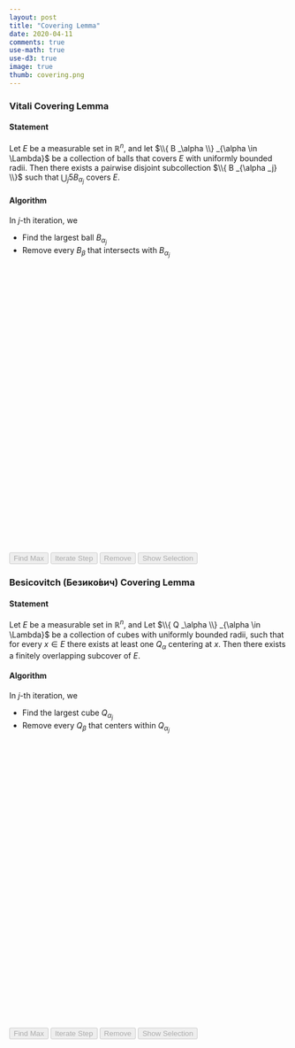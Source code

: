```yaml
---
layout: post
title: "Covering Lemma"
date: 2020-04-11
comments: true
use-math: true
use-d3: true
image: true
thumb: covering.png
---
```


### Vitali Covering Lemma

#### Statement
Let $E$ be a measurable set in $\mathbb R ^n$, and 
let $\\{ B _\alpha \\} _{\alpha \in \Lambda}$ be a collection of balls that covers $E$ with uniformly bounded radii.
Then there exists a pairwise disjoint subcollection $\\{ B _{\alpha _j} \\}$ such that $\bigcup _j 5 B _{\alpha _j}$ covers $E$.

#### Algorithm
In $j$-th iteration, we 

* Find the largest ball $B _{\alpha _j}$
* Remove every $B _\beta$ that intersects with $B _{\alpha _j}$

<svg id='vitali' width='100%' viewBox="0 0 600 600"></svg>

<!-- <input type="button" value="Generate" onclick="generate()"> -->
<input type="button" value="Find Max" onclick="find_max()" disabled='disabled'>
<input type="button" value="Iterate Step" onclick="find_neighbors()" disabled='disabled'>
<input type="button" value="Remove" onclick="remove()"  disabled='disabled'>
<input type="button" value="Show Selection" id='show-hide' onclick="if(d3.select('#show-hide').attr('value') == 'Show Selection'){show_selection()}else if(d3.select('#show-hide').attr('value') == 'Show Removed'){show_removed()}else hide()" disabled='disabled'>

### Besicovitch (Безико́вич) Covering Lemma

#### Statement
Let $E$ be a measurable set in $\mathbb R ^n$, and Let $\\{ Q _\alpha \\} _{\alpha \in \Lambda}$ be a collection of cubes with uniformly bounded radii, such that for every $x \in E$ there exists at least one $Q _\alpha$ centering at $x$. 
Then there exists a finitely overlapping subcover of $E$.

#### Algorithm
In $j$-th iteration, we 

* Find the largest cube $Q _{\alpha _j}$
* Remove every $Q _\beta$ that centers within $Q _{\alpha _j}$

<svg id='besicovitch' width='100%' viewBox="0 0 600 600"></svg>

<!-- <input type="button" value="Generate" onclick="bgenerate()"> -->
<input type="button" value="Find Max" onclick="bfind_max()" disabled='disabled'>
<input type="button" value="Iterate Step" onclick="bfind_neighbors()" disabled='disabled'>
<input type="button" value="Remove" onclick="bremove()" disabled='disabled'>
<input type="button" value="Show Selection" id='bshow-hide' onclick="if(d3.select('#bshow-hide').attr('value') == 'Show Selection'){bshow_selection()}else if(d3.select('#bshow-hide').attr('value') == 'Show Removed'){bshow_removed()}else bhide()" disabled='disabled'>

<script src='/users/jcyang/assets/js/covering-lemma.js'></script>
